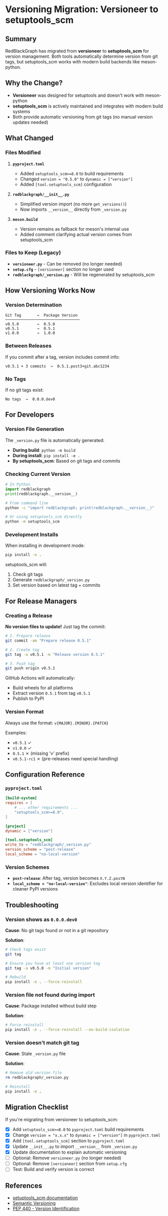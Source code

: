 # Versioning Migration: Versioneer to setuptools_scm

## Summary

RedBlackGraph has migrated from **versioneer** to **setuptools_scm** for version management. Both tools automatically determine version from git tags, but setuptools_scm works with modern build backends like meson-python.

## Why the Change?

- **Versioneer** was designed for setuptools and doesn't work with meson-python
- **setuptools_scm** is actively maintained and integrates with modern build systems
- Both provide automatic versioning from git tags (no manual version updates needed)

## What Changed

### Files Modified

1. **`pyproject.toml`**
   - Added `setuptools_scm>=8.0` to build requirements
   - Changed `version = "0.5.0"` to `dynamic = ["version"]`
   - Added `[tool.setuptools_scm]` configuration

2. **`redblackgraph/__init__.py`**
   - Simplified version import (no more `get_versions()`)
   - Now imports `__version__` directly from `_version.py`

3. **`meson.build`**
   - Version remains as fallback for meson's internal use
   - Added comment clarifying actual version comes from setuptools_scm

### Files to Keep (Legacy)

- **`versioneer.py`** - Can be removed (no longer needed)
- **`setup.cfg`** - `[versioneer]` section no longer used
- **`redblackgraph/_version.py`** - Will be regenerated by setuptools_scm

## How Versioning Works Now

### Version Determination

```
Git Tag       →  Package Version
─────────────────────────────────
v0.5.0        →  0.5.0
v0.5.1        →  0.5.1
v1.0.0        →  1.0.0
```

### Between Releases

If you commit after a tag, version includes commit info:
```
v0.5.1 + 3 commits  →  0.5.1.post3+git.abc1234
```

### No Tags

If no git tags exist:
```
No tags  →  0.0.0.dev0
```

## For Developers

### Version File Generation

The `_version.py` file is automatically generated:
- **During build**: `python -m build`
- **During install**: `pip install -e .`
- **By setuptools_scm**: Based on git tags and commits

### Checking Current Version

```python
# In Python
import redblackgraph
print(redblackgraph.__version__)
```

```bash
# From command line
python -c "import redblackgraph; print(redblackgraph.__version__)"

# Or using setuptools_scm directly
python -m setuptools_scm
```

### Development Installs

When installing in development mode:
```bash
pip install -e .
```

setuptools_scm will:
1. Check git tags
2. Generate `redblackgraph/_version.py`
3. Set version based on latest tag + commits

## For Release Managers

### Creating a Release

**No version files to update!** Just tag the commit:

```bash
# 1. Prepare release
git commit -am "Prepare release 0.5.1"

# 2. Create tag
git tag -a v0.5.1 -m "Release version 0.5.1"

# 3. Push tag
git push origin v0.5.1
```

GitHub Actions will automatically:
- Build wheels for all platforms
- Extract version `0.5.1` from tag `v0.5.1`
- Publish to PyPI

### Version Format

Always use the format: `v{MAJOR}.{MINOR}.{PATCH}`

Examples:
- `v0.5.1` ✓
- `v1.0.0` ✓
- `0.5.1` ✗ (missing 'v' prefix)
- `v0.5.1-rc1` ✗ (pre-releases need special handling)

## Configuration Reference

### `pyproject.toml`

```toml
[build-system]
requires = [
    # ... other requirements ...
    "setuptools_scm>=8.0",
]

[project]
dynamic = ["version"]

[tool.setuptools_scm]
write_to = "redblackgraph/_version.py"
version_scheme = "post-release"
local_scheme = "no-local-version"
```

### Version Schemes

- **`post-release`**: After tag, version becomes `X.Y.Z.postN`
- **`local_scheme = "no-local-version"`**: Excludes local version identifier for cleaner PyPI versions

## Troubleshooting

### Version shows as `0.0.0.dev0`

**Cause**: No git tags found or not in a git repository

**Solution**:
```bash
# Check tags exist
git tag

# Ensure you have at least one version tag
git tag -a v0.5.0 -m "Initial version"

# Rebuild
pip install -e . --force-reinstall
```

### Version file not found during import

**Cause**: Package installed without build step

**Solution**:
```bash
# Force reinstall
pip install -e . --force-reinstall --no-build-isolation
```

### Version doesn't match git tag

**Cause**: Stale `_version.py` file

**Solution**:
```bash
# Remove old version file
rm redblackgraph/_version.py

# Reinstall
pip install -e .
```

## Migration Checklist

If you're migrating from versioneer to setuptools_scm:

- [x] Add `setuptools_scm>=8.0` to `pyproject.toml` build requirements
- [x] Change `version = "x.x.x"` to `dynamic = ["version"]` in `pyproject.toml`
- [x] Add `[tool.setuptools_scm]` section to `pyproject.toml`
- [x] Update `__init__.py` to import `__version__` from `_version.py`
- [x] Update documentation to explain automatic versioning
- [ ] Optional: Remove `versioneer.py` (no longer needed)
- [ ] Optional: Remove `[versioneer]` section from `setup.cfg`
- [ ] Test: Build and verify version is correct

## References

- [setuptools_scm documentation](https://setuptools-scm.readthedocs.io/)
- [Semantic Versioning](https://semver.org/)
- [PEP 440 - Version Identification](https://peps.python.org/pep-0440/)
